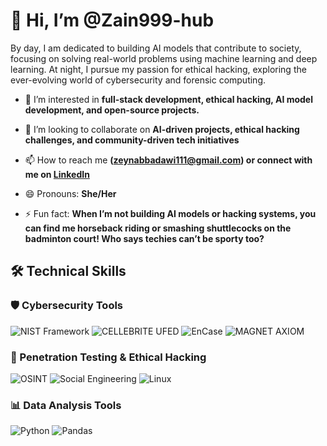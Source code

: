 # 👋 Hi, I’m @Zain999-hub

By day, I am dedicated to building AI models that contribute to society, focusing on solving real-world problems using machine learning and deep learning. At night, I pursue my passion for ethical hacking, exploring the ever-evolving world of cybersecurity and forensic computing.

- 👀 I’m interested in **full-stack development, ethical hacking, AI model development, and open-source projects.**

- 💞️ I’m looking to collaborate on **AI-driven projects, ethical hacking challenges, and community-driven tech initiatives**

- 📫 How to reach me **(zeynabbadawi111@gmail.com) or connect with me on [LinkedIn](https://www.linkedin.com/in/zainab-badawi)**

- 😄 Pronouns: **She/Her**

- ⚡ Fun fact: **When I’m not building AI models or hacking systems, you can find me horseback riding or smashing shuttlecocks on the badminton court! Who says techies can’t be sporty too?**

<!---
Zain999-hub/Zain999-hub is a ✨ special ✨ repository because its `README.md` (this file) appears on your GitHub profile.
You can click the Preview link to take a look at your changes.
--->
## 🛠️ Technical Skills

### 🛡️ Cybersecurity Tools
![NIST Framework](https://img.shields.io/badge/NIST_Framework-000000?style=flat&logo=nist&logoColor=white)
![CELLEBRITE UFED](https://img.shields.io/badge/CELLEBRITE_UFED-FF6347?style=flat&logo=celonis&logoColor=white)
![EnCase](https://img.shields.io/badge/EnCase-32CD32?style=flat&logo=enterprise&logoColor=white)
![MAGNET AXIOM](https://img.shields.io/badge/MAGNET_AXIOM-FFD700?style=flat&logo=magnet&logoColor=white)

### 🤖 Penetration Testing & Ethical Hacking
![OSINT](https://img.shields.io/badge/OSINT-8A2BE2?style=flat&logo=osint&logoColor=white)
![Social Engineering](https://img.shields.io/badge/Social_Engineering-FF69B4?style=flat&logo=engineering&logoColor=white)
![Linux](https://img.shields.io/badge/Linux-000000?style=flat&logo=linux&logoColor=white)

### 📊 Data Analysis Tools
![Python](https://img.shields.io/badge/Python-3776AB?style=flat&logo=python&logoColor=white)
![Pandas](https://img.shields.io/badge/Pandas-150458?style=flat&logo=pandas&logoColor=white)
